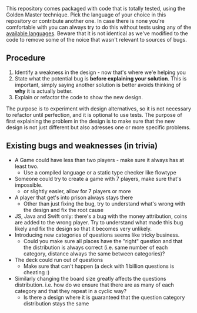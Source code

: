 This repository comes packaged with code that is totally tested, using the Golden Master technique. Pick the language of your choice in 
this repository or contribute another one. In case there is none
you're comfortable with you can always try to do this without tests
using any of the [available languages](https://github.com/caradojo/trivia). Beware that it is not identical as we've modified to the code to remove some of the noice that wasn't relevant to sources of bugs.

## Procedure
1. Identify a weakness in the design - now that's where we'e helping you
2. State what the potential bug is **before explaining your solution**. This is important, simply saying another 
solution is better avoids thinking of **why** it is actually better.
3. Explain or refactor the code to show the new design.

The purpose is to experiment with design alternatives, so it is not necessary to refactor until perfection, and it is optional to use tests.
The purpose of first explaining the problem in the design is to make sure that the new design is not just different but also adresses one or more specific problems.

## Existing bugs and weaknesses (in trivia)

* A Game could have less than two players - make sure it always has at least two.
  * Use a compiled language or a static type checker like flowtype
* Someone could try to create a game with 7 players, make sure that's impossible.
  * or slightly easier, allow for 7 players or more
* A player that get's into prison always stays there
  * Other than just fixing the bug, try to understand what's wrong with the design and fix the root cause 
* JS, Java and Swift only: there's a bug with the money attribution, coins are added to the wrong player. Try to understand what made this bug likely and fix the design so that it becomes very unlikely.
* Introducing new categories of questions seems like tricky business.
  * Could you make sure all places have the "right" question and that the distribution 
  is always correct (i.e. same number of each category, distance always the same between categories)?
* The deck could run out of questions
  * Make sure that can't happen (a deck with 1 billion questions is cheating :)
* Similarly changing the board size greatly affects the questions distribution. i.e. how do we ensure that there are as many of each category and that they repeat in a cyclic way?
  * Is there a design where it is guaranteed that the question category distribution stays the same
